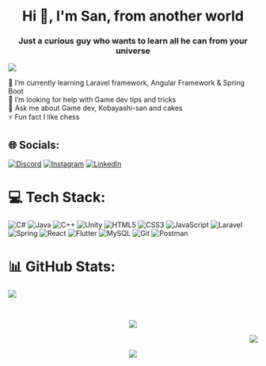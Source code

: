 <h1 align="center">Hi 🖖, I'm San, from another world</h1>
<h3 align="center">Just a curious guy who wants to learn all he can from your universe</h3>

![](https://github-profile-trophy.vercel.app/?username=drake-san&theme=dracula&no-frame=true&no-bg=false&margin-w=4)

🌱 I’m currently learning  Laravel framework, Angular Framework & Spring Boot<br>🤝 I’m looking for help with Game dev tips and tricks<br>💬 Ask me about Game dev, Kobayashi-san and cakes<br>⚡ Fun fact I like chess

## 🌐 Socials:
[![Discord](https://img.shields.io/badge/Discord-%237289DA.svg?logo=discord&logoColor=white)](https://discord.com/users/644930404582817792) [![Instagram](https://img.shields.io/badge/Instagram-%23E4405F.svg?logo=Instagram&logoColor=white)](https://instagram.com/drakesan3) [![LinkedIn](https://img.shields.io/badge/LinkedIn-%230077B5.svg?logo=linkedin&logoColor=white)](https://linkedin.com/in/frederic-arthur-gouet-iii) 

# 💻 Tech Stack:
![C#](https://img.shields.io/badge/c%23-%23239120.svg?style=for-the-badge&logo=csharp&logoColor=white) ![Java](https://img.shields.io/badge/java-%23ED8B00.svg?style=for-the-badge&logo=openjdk&logoColor=white) ![C++](https://img.shields.io/badge/c++-%2300599C.svg?style=for-the-badge&logo=c%2B%2B&logoColor=white) ![Unity](https://img.shields.io/badge/unity-%23000000.svg?style=for-the-badge&logo=unity&logoColor=white) ![HTML5](https://img.shields.io/badge/html5-%23E34F26.svg?style=for-the-badge&logo=html5&logoColor=white) ![CSS3](https://img.shields.io/badge/css3-%231572B6.svg?style=for-the-badge&logo=css3&logoColor=white) ![JavaScript](https://img.shields.io/badge/javascript-%23323330.svg?style=for-the-badge&logo=javascript&logoColor=%23F7DF1E) ![Laravel](https://img.shields.io/badge/laravel-%23FF2D20.svg?style=for-the-badge&logo=laravel&logoColor=white) ![Spring](https://img.shields.io/badge/spring-%236DB33F.svg?style=for-the-badge&logo=spring&logoColor=white) ![React](https://img.shields.io/badge/react-%2320232a.svg?style=for-the-badge&logo=react&logoColor=%2361DAFB)  ![Flutter](https://img.shields.io/badge/Flutter-%2302569B.svg?style=for-the-badge&logo=Flutter&logoColor=white)  ![MySQL](https://img.shields.io/badge/mysql-4479A1.svg?style=for-the-badge&logo=mysql&logoColor=white) ![Git](https://img.shields.io/badge/git-%23F05033.svg?style=for-the-badge&logo=git&logoColor=white) ![Postman](https://img.shields.io/badge/Postman-FF6C37?style=for-the-badge&logo=postman&logoColor=white)

# 📊 GitHub Stats:
<p><img src="https://github-readme-stats.vercel.app/api/top-langs/?username=drake-san&theme=dracula&hide_border=false&include_all_commits=false&count_private=true&layout=compact"></p><br/>
<p align="center"><img src="https://github-readme-stats.vercel.app/api?username=drake-san&theme=dracula&hide_border=false&include_all_commits=false&count_private=true"></p>
<p align="right"><img src="https://nirzak-streak-stats.vercel.app/?user=drake-san&theme=github_dark&hide_border=false"/></p>

<p align="center"><img src="https://quotes-github-readme.vercel.app/api?type=horizontal&theme=discord_old_blurple"/></p>

<!-- Proudly created with GPRM ( https://gprm.itsvg.in ) -->

